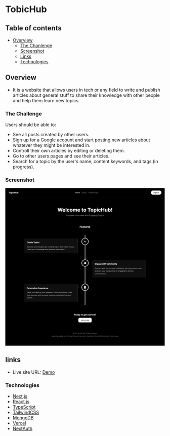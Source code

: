 # TobicHub

## Table of contents

- [Overview](#overview)
  - [The Chanlenge](#the-challenge)
  - [Screenshot](#screenshot)
  - [Links](#links)
  - [Technologies](#technologies)

## Overview

- It is a website that allows users in tech or any field to write and publish articles about general stuff to share their knowledge with other people and help them learn new topics.

### The Challenge

Users should be able to:

- See all posts created by other users.
- Sign up for a Google account and start posting new articles about whatever they might be interested in.
- Controll their own articles by editing or deleting them.
- Go to other users pages and see their articles.
- Search for a topic by the user's name, content keywords, and tags (in progress).

### Screenshot

![Design preview](/public/images/tobic-hub.png)

## links

- Live site URL: [Demo](https://rest-api-nu-six.vercel.app)

### Technologies

- [Next.js](https://nextjs.org/)
- [React.js](https://react.dev/)
- [TypeScript](https://www.typescriptlang.org/)
- [TailwindCSS](https://tailwindcss.com/)
- [MongoDB](https://www.mongodb.com/)
- [Vercel](https://vercel.com/home)
- [NextAuth](https://next-auth.js.org/)
